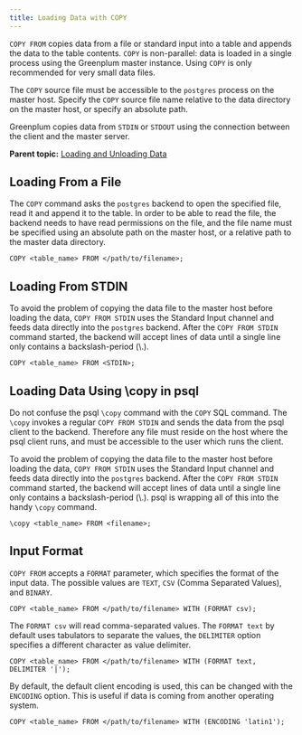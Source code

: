 ```yaml
---
title: Loading Data with COPY 
---
```


`COPY FROM` copies data from a file or standard input into a table and appends the data to the table contents. `COPY` is non-parallel: data is loaded in a single process using the Greenplum master instance. Using `COPY` is only recommended for very small data files.

The `COPY` source file must be accessible to the `postgres` process on the master host. Specify the `COPY` source file name relative to the data directory on the master host, or specify an absolute path.

Greenplum copies data from `STDIN` or `STDOUT` using the connection between the client and the master server.

**Parent topic:** [Loading and Unloading Data](../../load/topics/g-loading-and-unloading-data.html)

## <a id="topic1"></a>Loading From a File 

The `COPY` command asks the `postgres` backend to open the specified file, read it and append it to the table. In order to be able to read the file, the backend needs to have read permissions on the file, and the file name must be specified using an absolute path on the master host, or a relative path to the master data directory.

```
COPY <table_name> FROM </path/to/filename>;
```

## <a id="topic2"></a>Loading From STDIN 

To avoid the problem of copying the data file to the master host before loading the data, `COPY FROM STDIN` uses the Standard Input channel and feeds data directly into the `postgres` backend. After the `COPY FROM STDIN` command started, the backend will accept lines of data until a single line only contains a backslash-period \(\\.\).

```
COPY <table_name> FROM <STDIN>;
```

## <a id="topic3"></a>Loading Data Using \\copy in psql 

Do not confuse the psql `\copy` command with the `COPY` SQL command. The `\copy` invokes a regular `COPY FROM STDIN` and sends the data from the psql client to the backend. Therefore any file must reside on the host where the psql client runs, and must be accessible to the user which runs the client.

To avoid the problem of copying the data file to the master host before loading the data, `COPY FROM STDIN` uses the Standard Input channel and feeds data directly into the `postgres` backend. After the `COPY FROM STDIN` command started, the backend will accept lines of data until a single line only contains a backslash-period \(\\.\). psql is wrapping all of this into the handy `\copy` command.

```
\copy <table_name> FROM <filename>;
```

## <a id="topic4"></a>Input Format 

`COPY FROM` accepts a `FORMAT` parameter, which specifies the format of the input data. The possible values are `TEXT`, `CSV` \(Comma Separated Values\), and `BINARY`.

```
COPY <table_name> FROM </path/to/filename> WITH (FORMAT csv);
```

The `FORMAT csv` will read comma-separated values. The `FORMAT text` by default uses tabulators to separate the values, the `DELIMITER` option specifies a different character as value delimiter.

```
COPY <table_name> FROM </path/to/filename> WITH (FORMAT text, DELIMITER '|');
```

By default, the default client encoding is used, this can be changed with the `ENCODING` option. This is useful if data is coming from another operating system.

```
COPY <table_name> FROM </path/to/filename> WITH (ENCODING 'latin1');
```

